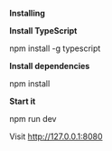 **Installing**


**Install TypeScript**

npm install -g typescript


**Install dependencies**

npm install



**Start it**

npm run dev

Visit http://127.0.0.1:8080
